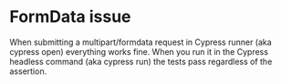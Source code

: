 # FormData issue
When submitting a multipart/formdata request in Cypress runner (aka cypress open) everything works fine.
When you run it in the Cypress headless command (aka cypress run) the tests pass regardless of the assertion.
